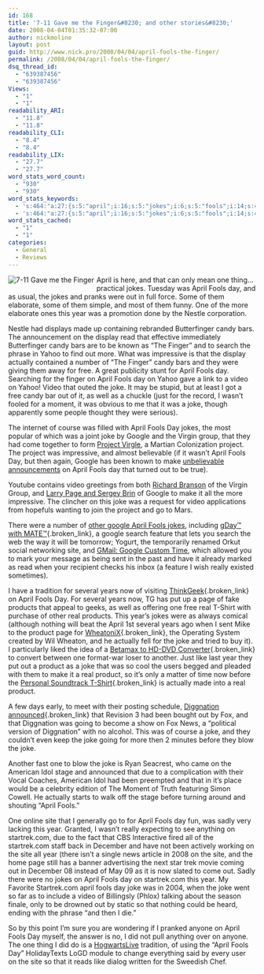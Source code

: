 ```yaml
---
id: 168
title: '7-11 Gave me the Finger&#8230; and other stories&#8230;'
date: 2008-04-04T01:35:32-07:00
author: nickmoline
layout: post
guid: http://www.nick.pro/2008/04/04/april-fools-the-finger/
permalink: /2008/04/04/april-fools-the-finger/
dsq_thread_id:
  - "639387456"
  - "639387456"
Views:
  - "1"
  - "1"
readability_ARI:
  - "11.8"
  - "11.8"
readability_CLI:
  - "8.4"
  - "8.4"
readability_LIX:
  - "27.7"
  - "27.7"
word_stats_word_count:
  - "930"
  - "930"
word_stats_keywords:
  - 's:464:"a:27:{s:5:"april";i:16;s:5:"jokes";i:6;s:5:"fools";i:14;s:4:"year";i:5;s:5:"candy";i:4;s:4:"bars";i:3;s:6:"finger";i:3;s:6:"search";i:3;s:5:"yahoo";i:3;s:10:"impressive";i:3;s:8:"actually";i:4;s:4:"free";i:3;s:5:"video";i:5;s:4:"joke";i:12;s:6:"google";i:6;s:7:"project";i:4;s:4:"make";i:3;s:7:"youtube";i:13;s:4:"page";i:4;s:5:"watch";i:4;s:4:"site";i:5;s:7:"several";i:3;s:5:"years";i:3;s:4:"real";i:4;s:7:"product";i:4;s:10:"diggnation";i:3;s:8:"startrek";i:4;}";'
  - 's:464:"a:27:{s:5:"april";i:16;s:5:"jokes";i:6;s:5:"fools";i:14;s:4:"year";i:5;s:5:"candy";i:4;s:4:"bars";i:3;s:6:"finger";i:3;s:6:"search";i:3;s:5:"yahoo";i:3;s:10:"impressive";i:3;s:8:"actually";i:4;s:4:"free";i:3;s:5:"video";i:5;s:4:"joke";i:12;s:6:"google";i:6;s:7:"project";i:4;s:4:"make";i:3;s:7:"youtube";i:13;s:4:"page";i:4;s:5:"watch";i:4;s:4:"site";i:5;s:7:"several";i:3;s:5:"years";i:3;s:4:"real";i:4;s:7:"product";i:4;s:10:"diggnation";i:3;s:8:"startrek";i:4;}";'
word_stats_cached:
  - "1"
  - "1"
categories:
  - General
  - Reviews
---
```

[<img src='https://i2.wp.com/www.nick.pro/wp-content/uploads/2008/04/got-the-finger.thumbnail.jpg?w=760&#038;ssl=1' alt='7-11 Gave me the Finger' align="left" style="margin-right:5px;margin-bottom:5px" data-recalc-dims="1" />](https://i2.wp.com/www.nick.pro/wp-content/uploads/2008/04/got-the-finger.jpg?ssl=1 "7-11 Gave me the Finger")April is here, and that can only mean one thing&#8230; practical jokes. Tuesday was April Fools day, and as usual, the jokes and pranks were out in full force. Some of them elaborate, some of them simple, and most of them funny. One of the more elaborate ones this year was a promotion done by the Nestle corporation.

Nestle had displays made up containing rebranded Butterfinger candy bars. The announcement on the display read that effective immediately Butterfinger candy bars are to be known as &#8220;The Finger&#8221; and to search the phrase in Yahoo to find out more. What was impressive is that the display actually contained a number of &#8220;The Finger&#8221; candy bars and they were giving them away for free. A great publicity stunt for April Fools day. Searching for the finger on April Fools day on Yahoo gave a link to a video on Yahoo! Video that outed the joke. It may be stupid, but at least I got a free candy bar out of it, as well as a chuckle (just for the record, I wasn&#8217;t fooled for a moment, it was obvious to me that it was a joke, though apparently some people thought they were serious).

<!--more-->

<div align="center">
</div>

The internet of course was filled with April Fools Day jokes, the most popular of which was a joint joke by Google and the Virgin group, that they had come together to form [Project Virgle](http://www.google.com/virgle), a Martian Colonization project. The project was impressive, and almost believable (if it wasn&#8217;t April Fools Day, but then again, Google has been known to make [unbelievable announcements](http://www.google.com/press/pressrel/gmail.html) on April Fools day that turned out to be true).

Youtube contains video greetings from both [Richard Branson](http://www.youtube.com/watch?v=gWCQYcPlUng) of the Virgin Group, and [Larry Page and Sergey Brin](http://www.youtube.com/watch?v=PmSdy_9blB4&feature=user) of Google to make it all the more impressive. The clincher on this joke was a request for video applications from hopefuls wanting to join the project and go to Mars.

<div align="center">
  <!--YouTube Error: bad URL entered-->
</div>

<div align="center">
  <!--YouTube Error: bad URL entered-->
</div>

There were a number of [other google April Fools jokes](http://en.wikipedia.org/wiki/Google's_hoaxes#2008), including [gDay™ with MATE™](http://www.google.com.au/intl/en/gday/){.broken_link}, a google search feature that lets you search the web the way it will be tomorrow; Yogurt, the temporarily renamed Orkut social networking site, and [GMail: Google Custom Time](http://mail.google.com/mail/help/customtime/index.html), which allowed you to mark your message as being sent in the past and have it already marked as read when your recipient checks his inbox (a feature I wish really existed sometimes).

I have a tradition for several years now of visiting [ThinkGeek](http://www.thinkgeek.com/stuff/looflirpa/2008.shtml){.broken_link} on April Fools Day. For several years now, TG has put up a page of fake products that appeal to geeks, as well as offering one free real T-Shirt with purchase of other real products. This year&#8217;s jokes were as always comical (although nothing will beat the April 1st several years ago when I sent Mike to the product page for [WheatoniX](http://www.thinkgeek.com/stuff/looflirpa/wil.shtml){.broken_link}, the Operating System created by Wil Wheaton, and he actually fell for the joke and tried to buy it). I particularly liked the idea of a [Betamax to HD-DVD Converter](http://www.thinkgeek.com/stuff/41/betamaxhd.html){.broken_link} to convert between one format-war loser to another. Just like last year they put out a product as a joke that was so cool the users begged and pleaded with them to make it a real product, so it&#8217;s only a matter of time now before the [Personal Soundtrack T-Shirt](http://www.thinkgeek.com/tshirts/illuminated/a5bf/){.broken_link} is actually made into a real product.

A few days early, to meet with their posting schedule, [Diggnation announced](http://revision3.com/diggnation/2008-03-27foxnews/){.broken_link} that Revision 3 had been bought out by Fox, and that Diggnation was going to become a show on Fox News, a &#8220;political version of Diggnation&#8221; with no alcohol. This was of course a joke, and they couldn&#8217;t even keep the joke going for more then 2 minutes before they blow the joke.

Another fast one to blow the joke is Ryan Seacrest, who came on the American Idol stage and announced that due to a complication with their Vocal Coaches, American Idol had been preempted and that in it&#8217;s place would be a celebrity edition of The Moment of Truth featuring Simon Cowell. He actually starts to walk off the stage before turning around and shouting &#8220;April Fools.&#8221;

One online site that I generally go to for April Fools day fun, was sadly very lacking this year. Granted, I wasn&#8217;t really expecting to see anything on startrek.com, due to the fact that CBS Interactive fired all of the startrek.com staff back in December and have not been actively working on the site all year (there isn&#8217;t a single news article in 2008 on the site, and the home page still has a banner advertising the next star trek movie coming out in December 08 instead of May 09 as it is now slated to come out. Sadly there were no jokes on April Fools day on startrek.com this year. My Favorite Startrek.com april fools day joke was in 2004, when the joke went so far as to include a video of Billingsly (Phlox) talking about the season finale, only to be drowned out by static so that nothing could be heard, ending with the phrase &#8220;and then I die.&#8221;

So by this point I&#8217;m sure you are wondering if I pranked anyone on April Fools Day myself, the answer is no, I did not pull anything over on anyone. The one thing I did do is a [HogwartsLive](http://www.hogwartslive.com/) tradition, of using the &#8220;April Fools Day&#8221; HolidayTexts LoGD module to change everything said by every user on the site so that it reads like dialog written for the Sweedish Chef.

<div align="center">
  <!--YouTube Error: bad URL entered-->
  
  <br /> <!--YouTube Error: bad URL entered-->
</div>